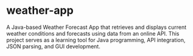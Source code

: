 # weather-app
A Java-based Weather Forecast App that retrieves and displays current weather conditions and forecasts using data from an online API. This project serves as a learning tool for Java programming, API integration, JSON parsing, and GUI development.
